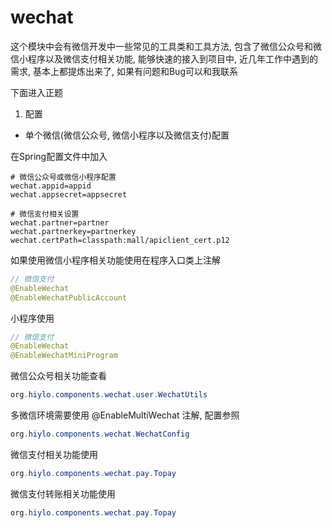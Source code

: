# wechat

这个模块中会有微信开发中一些常见的工具类和工具方法, 包含了微信公众号和微信小程序以及微信支付相关功能, 能够快速的接入到项目中, 近几年工作中遇到的需求, 基本上都提炼出来了, 如果有问题和Bug可以和我联系

下面进入正题

1. 配置

- 单个微信(微信公众号, 微信小程序以及微信支付)配置

在Spring配置文件中加入
~~~properties
# 微信公众号或微信小程序配置
wechat.appid=appid 
wechat.appsecret=appsecret

# 微信支付相关设置
wechat.partner=partner
wechat.partnerkey=partnerkey
wechat.certPath=classpath:mall/apiclient_cert.p12
~~~

如果使用微信小程序相关功能使用在程序入口类上注解
~~~java
// 微信支付
@EnableWechat
@EnableWechatPublicAccount
~~~
小程序使用
~~~java
// 微信支付
@EnableWechat
@EnableWechatMiniProgram
~~~
微信公众号相关功能查看
~~~java
org.hiylo.components.wechat.user.WechatUtils
~~~

多微信环境需要使用 @EnableMultiWechat 注解, 配置参照
~~~java
org.hiylo.components.wechat.WechatConfig
~~~

微信支付相关功能使用
~~~java
org.hiylo.components.wechat.pay.Topay
~~~

微信支付转账相关功能使用
~~~java
org.hiylo.components.wechat.pay.Topay
~~~